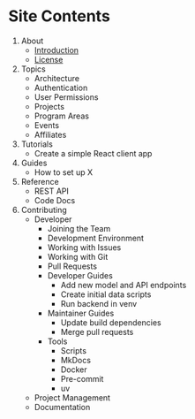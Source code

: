 # Site Contents

1. About
    - [Introduction](intro.md)
    - [License](license.md)
1. Topics
    - Architecture
    - Authentication
    - User Permissions
    - Projects
    - Program Areas
    - Events
    - Affiliates
1. Tutorials
    - Create a simple React client app
1. Guides
    - How to set up X
1. Reference
    - REST API
    - Code Docs
1. Contributing
    - Developer
        - Joining the Team
        - Development Environment
        - Working with Issues
        - Working with Git
        - Pull Requests
        - Developer Guides
            - Add new model and API endpoints
            - Create initial data scripts
            - Run backend in venv
        - Maintainer Guides
            - Update build dependencies
            - Merge pull requests
        - Tools
            - Scripts
            - MkDocs
            - Docker
            - Pre-commit
            - uv
    - Project Management
    - Documentation
